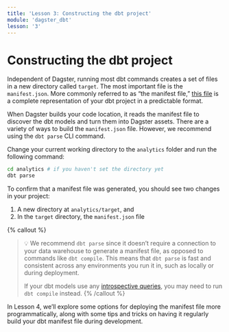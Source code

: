 ```yaml
---
title: 'Lesson 3: Constructing the dbt project'
module: 'dagster_dbt'
lesson: '3'
---
```


# Constructing the dbt project

Independent of Dagster, running most dbt commands creates a set of files in a new directory called `target`. The most important file is the `manifest.json`. More commonly referred to as “the manifest file,” [this file](https://docs.getdbt.com/reference/artifacts/manifest-json) is a complete representation of your dbt project in a predictable format.

When Dagster builds your code location, it reads the manifest file to discover the dbt models and turn them into Dagster assets. There are a variety of ways to build the `manifest.json` file. However, we recommend using the `dbt parse` CLI command.

Change your current working directory to the `analytics`  folder and run the following command:

```bash
cd analytics # if you haven't set the directory yet
dbt parse
```

To confirm that a manifest file was generated, you should see two changes in your project:

1. A new directory at `analytics/target`, and
2. In the `target` directory, the `manifest.json` file

{% callout %}
> 💡 We recommend `dbt parse` since it doesn’t require a connection to your data warehouse to generate a manifest file, as opposed to commands like `dbt compile`. This means that `dbt parse` is fast and consistent across any environments you run it in, such as locally or during deployment.
> 
> If your dbt models use any [introspective queries](https://docs.getdbt.com/reference/commands/compile#interactive-compile), you may need to run `dbt compile` instead.
{% /callout %}

In Lesson 4, we’ll explore some options for deploying the manifest file more programmatically, along with some tips and tricks on having it regularly build your dbt manifest file during development.
